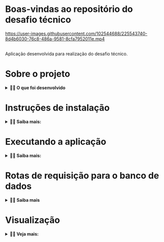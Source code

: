 # Boas-vindas ao repositório do desafio técnico
https://user-images.githubusercontent.com/102544688/225543740-8d4b6030-76c8-486a-9581-8cfa7952011e.mp4

<br>
Aplicação desenvolvida para realização do desafio técnico.

# Sobre o projeto

<details>
  <summary><strong>👨‍💻  O que foi desenvolvido</strong></summary>

  Consiste em uma aplicação Front-end renderizando tabela com livros e seus respectivos atributos e informações,
  com dados consumidos do Back-end.

  <br>
  <summary><strong>👉 Quais as funcionalidades:</strong></summary>
  
  - Filtrar os livros por autor, título ou idioma;
  - Filtrar os livros por período em ano;
  - Limpar os filtros;
  - Tabela feita com paginação, mostrando até 10 livros por página;
  - Mostra a quantidade de livros encontrados.

  <br>

  <summary><strong>👉 Ferramentas utilizadas:</strong></summary>
  
  - Typescript para desenvolvimento do Back-end;
  - React para desenvolvimento do Front-end;
  - Context API para gerenciamento de estado;
  - Redis para armazenamento em cache;
  - Axios para integração do Front-end com o Back-end;
  - Banco de dados NoSQL MongoDB;
  - Express para gerenciar requisições HTTP;
  - Mongoose para modelagem de dados entre MongoDB e Node.js;
  - Chai, Sinon e Jest para teste unitário;
  - Manipulação do CORS para permitir acesso do Front-end à API.

  <br>
</details>

# Instruções de instalação

<details>
  <summary><strong>👨‍💻 Saiba mais:</strong></summary>
  <summary><strong>👉 Passo 1:</strong></summary>

  - Clone o repositório:
   ```git clone git@github.com:thaimorais/Desafio-T-cnico-Beon.git```
  - Na pasta Back-end no seu terminal, instale as dependências:
   ```npm install```
  - Na pasta Front-end no seu terminal, instale as dependências:
   ```npm install```

  <br>

  <summary><strong>👉 Passo 2, portas utilizadas:</strong></summary>
  
  O banco de dados (MongoDB) rodará na porta 27017;
  <br>
  A aplicação Back-end rodará na porta 3006;
  <br>
  A aplicação Front-end rodará na porta 3000;
  <br>
  O Redis rodará na porta 6379. 

  - <strong>Certifique-se de que estas portas não estejam em uso para que não haja conflito.</strong>

  <br>

  <summary><strong>👉 Passo 3, popule o banco de dados:</strong></summary>

  - Na pasta Back-end no seu terminal, execute o comando:
   ```mongoimport -d books -c books --file db.json```

  <br>
</details>

# Executando a aplicação

<details>
  <summary><strong>👨‍💻 Saiba mais:</strong></summary>
  <summary><strong>👉 Back-end:</strong></summary>

  - Na pasta Back-end no seu terminal, execute o comando:
   ```npm run dev``` ou ```npm start```

  Deverá aparecer a mensagem 'Running server on port: 3006'.
  
  É recomendado utilizar o comando 'npm run dev' que executará o nodemon. Ele ficará ativo e atualizará caso sejam feitas alterações nos arquivos.

  <br>
  <summary><strong>👉 Front-end:</strong></summary>

  - Na pasta Front-end no seu terminal, execute o comando:
   ```npm start```
  
  O comando abrirá uma aba no seu navegador exibindo a aplicação. O Back-end deverá estar executando corretamente
  para que sejam renderizados os livros.

  <br>
  <summary><strong>👉 Testes:</strong></summary>

  A aplicação possui teste unitário da camada service. Para executá-lo, na pasta Back-end no seu terminal, execute:

   ```npm run test tests/unit/BookService.test.ts```

  <br>
</details>

# Rotas de requisição para o banco de dados

<details>
  <summary><strong>👨‍💻 Saiba mais</strong></summary>

  A aplicação faz requisições ao MongoDB, utilizando o banco de dados Books e a coleção Books, criados e provoados
  anteriormente no item ```instruções de instalação > Passo 3```.

  Para testar essas requisições, utilize o método GET e passe ```http://localhost:3006``` no Postman ou ThunderClient, adicionando a rota que deseja requisitar, sendo elas:

  - ```/books```: retorna status 200 e todos os livros cadastrados no banco de dados;
  - ```/foundbooks```: retorna status 200 e todos os livros encontrados que correspondem ao filtro;

  <strong>Deve ser passado no ```headers``` a chave ```fetchby``` e o valor a ser utilizado na busca (ex.: english).</strong> 
  <br>

  - ```/filterByPeriod```: retorna status 200 e todos os livros encontrados que correspondem ao filtro.

  <strong>Deve ser passado no ```headers``` as chaves ```minimumyear``` e ```maximumyear``` e o valor a ser utilizado na busca (ex.: '1950' e '1980').</strong> 

  <br>
  <summary><strong>👉 Entenda as rotas:</strong></summary>
  
  A rota ```foundbooks``` recebe um valor que seja correspondente ao autor, título ou idioma, faz a comparação com as informações contidas em cada livro e o retorna caso for verdadeiro.

  A rota ```filterByPeriod``` recebe dois valores, sendo eles o ano mínimo e o ano máximo, respectivamente. Faz a comparação com o ano de lançamento de cada livro e o retorna caso este estiver dentro do período filtrado.

  <br>
</details>

# Visualização

<details>
  <summary><strong>👨‍💻 Veja mais:</strong></summary>

  <strong>Requisição à rota ```books``` pelo Thunder Client</strong> 
  <br>

  https://user-images.githubusercontent.com/102544688/225731477-5e6325be-13c6-4313-8750-a7530bc0b6b4.mp4

  <br>

  <strong>Requisição à rota ```foundbooks``` pelo Thunder Client, passando ```english``` como valor da chave ```fetchby``` no headers.</strong> 
  <br>

  https://user-images.githubusercontent.com/102544688/225731562-f0500949-ba86-4780-beb2-dec6837fb030.mp4

  <br>

  <strong>Requisição à rota ```filterByPeriod``` pelo Thunder Client, passando ```1950``` e ```1955``` como valor das chaves ```minimumyear``` e ```maximumyear```, respectivamente, no headers.</strong> 
  <br>

  https://user-images.githubusercontent.com/102544688/225731620-83a42083-24c3-4218-a74f-9932ba255041.mp4

  <br>

  <strong>Execução dos testes da camada service.</strong> 
  <br>

  https://user-images.githubusercontent.com/102544688/225731672-19bfaad1-bbd0-4077-9d41-0bdea0b5639e.mp4

  <br>
</details>
